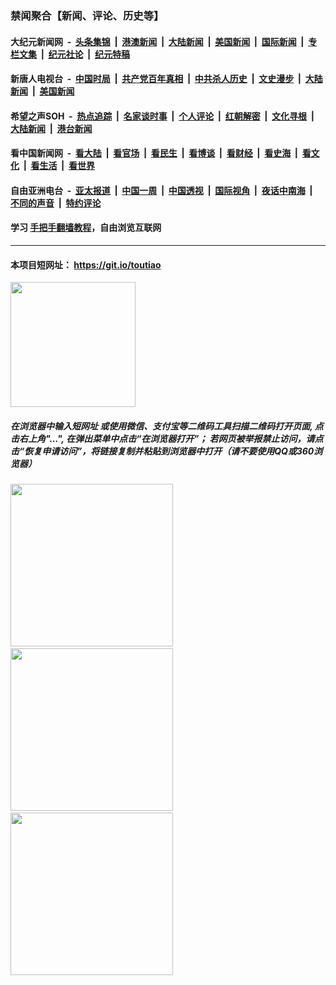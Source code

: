 ### 禁闻聚合【新闻、评论、历史等】

#### 大纪元新闻网 &nbsp;-&nbsp; [头条集锦](indexes/E头条集锦.md?t=02042122) &nbsp;|&nbsp; [港澳新闻](indexes/E港澳新闻.md?t=02042122)  &nbsp;|&nbsp; [大陆新闻](indexes/E大陆新闻.md?t=02042122) &nbsp;|&nbsp; [美国新闻](indexes/E美国新闻.md?t=02042122) &nbsp;|&nbsp; [国际新闻](indexes/E国际新闻.md?t=02042122) &nbsp;|&nbsp; [专栏文集](indexes/E专栏文集.md?t=02042122) &nbsp;|&nbsp; [纪元社论](indexes/E纪元社论.md?t=02042122) &nbsp;|&nbsp; [纪元特稿](indexes/E纪元特稿.md?t=02042122) 

#### 新唐人电视台 &nbsp;-&nbsp; [中国时局](indexes/N中国时局.md?t=02042122) &nbsp;|&nbsp; [共产党百年真相](indexes/N共产党百年真相.md?t=02042122) &nbsp;|&nbsp; [中共杀人历史](indexes/N中共杀人历史.md?t=02042122) &nbsp;|&nbsp; [文史漫步](indexes/N文史漫步.md?t=02042122) &nbsp;|&nbsp; [大陆新闻](indexes/N大陆新闻.md?t=02042122) &nbsp;|&nbsp; [美国新闻](indexes/N美国新闻.md?t=02042122)

#### 希望之声SOH &nbsp;-&nbsp; [热点追踪](indexes/H热点追踪.md?t=02042122) &nbsp;|&nbsp; [名家谈时事](indexes/H名家谈时事.md?t=02042122) &nbsp;|&nbsp; [个人评论](indexes/H个人评论.md?t=02042122)  &nbsp;|&nbsp; [红朝解密](indexes/H红朝解密.md?t=02042122) &nbsp;|&nbsp; [文化寻根](indexes/H文化寻根.md?t=02042122) &nbsp;|&nbsp; [大陆新闻](indexes/H大陆新闻.md?t=02042122) &nbsp;|&nbsp; [港台新闻](indexes/H港台新闻.md?t=02042122)

#### 看中国新闻网 &nbsp;-&nbsp; [看大陆](indexes/S看大陆.md?t=02042122) &nbsp;|&nbsp; [看官场](indexes/S看官场.md?t=02042122) &nbsp;|&nbsp; [看民生](indexes/S看民生.md?t=02042122)  &nbsp;|&nbsp; [看博谈](indexes/S看博谈.md?t=02042122) &nbsp;|&nbsp; [看财经](indexes/S看财经.md?t=02042122) &nbsp;|&nbsp; [看史海](indexes/S看史海.md?t=02042122) &nbsp;|&nbsp; [看文化](indexes/S看文化.md?t=02042122) &nbsp;|&nbsp; [看生活](indexes/S看生活.md?t=02042122) &nbsp;|&nbsp; [看世界](indexes/S看世界.md?t=02042122)

#### 自由亚洲电台 &nbsp;-&nbsp; [亚太报道](indexes/R亚太报道.md?t=02042122) &nbsp;|&nbsp; [中国一周](indexes/R中国一周.md?t=02042122) &nbsp;|&nbsp; [中国透视](indexes/R中国透视.md?t=02042122)  &nbsp;|&nbsp; [国际视角](indexes/R国际视角.md?t=02042122) &nbsp;|&nbsp; [夜话中南海](indexes/R夜话中南海.md?t=02042122) &nbsp;|&nbsp; [不同的声音](indexes/R不同的声音.md?t=02042122) &nbsp;|&nbsp; [特约评论](indexes/R特约评论.md?t=02042122)

#### 学习 [手把手翻墙教程](https://github.com/gfw-breaker/guides/wiki)，自由浏览互联网

----

#### 本项目短网址： https://git.io/toutiao
<img src="https://raw.githubusercontent.com/gfw-breaker/banned-news/master/scripts/img/qr.png" width="200px"/>  

##### 在浏览器中输入短网址 或使用微信、支付宝等二维码工具扫描二维码打开页面, 点击右上角"...", 在弹出菜单中点击“在浏览器打开”； 若网页被举报禁止访问，请点击“恢复申请访问”，将链接复制并粘贴到浏览器中打开（请不要使用QQ或360浏览器）

<img src="https://raw.githubusercontent.com/gfw-breaker/banned-news/master/scripts/img/1.png" width="260px"/> &nbsp; <img src="https://raw.githubusercontent.com/gfw-breaker/banned-news/master/scripts/img/2.png" width="260px"/> &nbsp; <img src="https://raw.githubusercontent.com/gfw-breaker/banned-news/master/scripts/img/3.png" width="260px"/>
